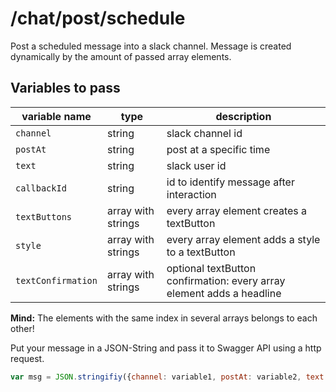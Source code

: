 # /chat/post/schedule

Post a scheduled message into a slack channel. Message is created dynamically by the amount of passed array elements.

## Variables to pass

| variable name  | type | description |
| ------------- | ------------- | ------------- | 
| `channel` | string  | slack channel id |
| `postAt` | string  | post at a specific time |
| `text` | string | slack user id |
| `callbackId` | string | id to identify message after interaction |
| `textButtons` | array with strings | every array element creates a textButton |
| `style` | array with strings | every array element adds a style to a textButton |
| `textConfirmation` | array with strings | optional textButton confirmation: every array element adds a headline |

**Mind:** The elements with the same index in several arrays belongs to each other!

Put your message in a JSON-String and pass it to Swagger API using a http request.

```javascript
var msg = JSON.stringifiy({channel: variable1, postAt: variable2, text: variable3, callbackId: variable4, textButtons: array1, style: array2, textConfirmation: array3});
```
